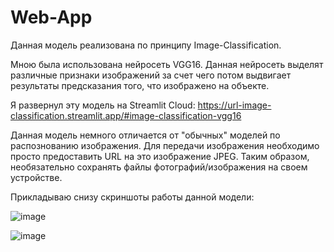# Web-App

Данная модель реализована по принципу Image-Classification.

Мною была использована нейросеть VGG16. Данная нейросеть выделят различные признаки изображений за счет чего потом выдвигает результаты предсказания того, что изображено на объекте.

Я развернул эту модель на Streamlit Cloud: https://url-image-classification.streamlit.app/#image-classification-vgg16

Данная модель немного отличается от "обычных" моделей по распознованию изображения. Для передачи изображения необходимо просто предоставить URL на это изображение JPEG. Таким образом, необязательно сохранять файлы фотографий/изображения на своем устройстве.

Прикладываю снизу скриншоты работы данной модели:

![image](https://github.com/AnalystSurfer/Web-App/assets/140072030/34ceb8b3-f850-471b-93a1-5b2870b5db77)


![image](https://github.com/AnalystSurfer/Web-App/assets/140072030/1052b828-6824-462b-86d6-605f5600a3a8)
